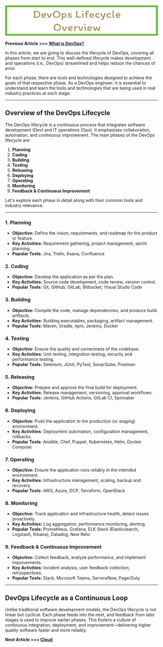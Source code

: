 <p align="center">
  <img src="img/DevOpsLifecycle.png" width="605" height="100">
</p>

**Previous Article >>> [What is DevOps?](WhatisDevOps.md)**

In this article, we are going to discuss the lifecycle of DevOps, covering all phases from start to end. This well-defined lifecycle makes development and operations (i.e., DevOps) streamlined and helps reduce the chances of error.

For each phase, there are tools and technologies designed to achieve the goals of that respective phase. As a DevOps engineer, it is essential to understand and learn the tools and technologies that are being used in real industry practices at each stage.

---

## Overview of the DevOps Lifecycle

The DevOps lifecycle is a continuous process that integrates software development (Dev) and IT operations (Ops). It emphasizes collaboration, automation, and continuous improvement. The main phases of the DevOps lifecycle are:

1. **Planning**
2. **Coding**
3. **Building**
4. **Testing**
5. **Releasing**
6. **Deploying**
7. **Operating**
8. **Monitoring**
9. **Feedback & Continuous Improvement**

Let's explore each phase in detail along with their common tools and industry relevance.

---

### 1. Planning

- **Objective:** Define the vision, requirements, and roadmap for the product or feature.
- **Key Activities:** Requirement gathering, project management, sprint planning.
- **Popular Tools:** Jira, Trello, Asana, Confluence

### 2. Coding

- **Objective:** Develop the application as per the plan.
- **Key Activities:** Source code development, code review, version control.
- **Popular Tools:** Git, GitHub, GitLab, Bitbucket, Visual Studio Code

### 3. Building

- **Objective:** Compile the code, manage dependencies, and produce build artifacts.
- **Key Activities:** Building executables, packaging, artifact management.
- **Popular Tools:** Maven, Gradle, npm, Jenkins, Docker

### 4. Testing

- **Objective:** Ensure the quality and correctness of the codebase.
- **Key Activities:** Unit testing, integration testing, security and performance testing.
- **Popular Tools:** Selenium, JUnit, PyTest, SonarQube, Postman

### 5. Releasing

- **Objective:** Prepare and approve the final build for deployment.
- **Key Activities:** Release management, versioning, approval workflows.
- **Popular Tools:** Jenkins, GitHub Actions, GitLab CI, Spinnaker

### 6. Deploying

- **Objective:** Push the application to the production (or staging) environment.
- **Key Activities:** Deployment automation, configuration management, rollbacks.
- **Popular Tools:** Ansible, Chef, Puppet, Kubernetes, Helm, Docker Compose

### 7. Operating

- **Objective:** Ensure the application runs reliably in the intended environment.
- **Key Activities:** Infrastructure management, scaling, backup and recovery.
- **Popular Tools:** AWS, Azure, GCP, Terraform, OpenStack

### 8. Monitoring

- **Objective:** Track application and infrastructure health, detect issues proactively.
- **Key Activities:** Log aggregation, performance monitoring, alerting.
- **Popular Tools:** Prometheus, Grafana, ELK Stack (Elasticsearch, Logstash, Kibana), Datadog, New Relic

### 9. Feedback & Continuous Improvement

- **Objective:** Collect feedback, analyze performance, and implement improvements.
- **Key Activities:** Incident analysis, user feedback collection, retrospectives.
- **Popular Tools:** Slack, Microsoft Teams, ServiceNow, PagerDuty

---

## DevOps Lifecycle as a Continuous Loop

Unlike traditional software development models, the DevOps lifecycle is not linear but cyclical. Each phase feeds into the next, and feedback from later stages is used to improve earlier phases. This fosters a culture of continuous integration, deployment, and improvement—delivering higher quality software faster and more reliably.


**Next Article >>> [Cloud](Cloud.md)**
